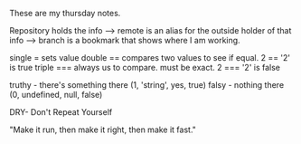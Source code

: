 These are my thursday notes.

Repository holds the info --> remote is an alias for the outside holder of that info --> branch is a bookmark that shows where I am working.

single = sets value
double == compares two values to see if equal. 2 == '2' is true
triple === always us to compare. must be exact. 2 === '2' is false

truthy - there's something there (1, 'string', yes, true)
falsy - nothing there (0, undefined, null, false)

DRY- Don't Repeat Yourself

"Make it run, then make it right, then make it fast."
